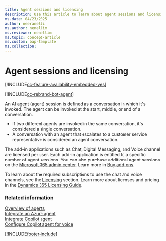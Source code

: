 ```yaml
---
title: Agent sessions and licensing
description: Use this article to learn about agent sessions and licensing in your contact center.
ms.date: 04/23/2025
author: neeranelli
ms.author: nenellim
ms.reviewer: nenellim
ms.topic: concept-article
ms.custom: bap-template
ms.collection:
---
```


# Agent sessions and licensing

[!INCLUDE[cc-feature-availability-embedded-yes](../../includes/cc-feature-availability-embedded-yes.md)]

[!INCLUDE[cc-rebrand-bot-agent](../../includes/cc-rebrand-bot-agent.md)]

An AI agent (agent) session is defined as a conversation in which it's invoked. The agent can be invoked at the start, middle, or end of a conversation.

- If two different agents are invoked in the same conversation, it's considered a single conversation.
- A conversation with an agent that escalates to a customer service representative is considered an agent conversation.

The add-in applications such as Chat, Digital Messaging, and Voice channel are licensed per user. Each add-in application is entitled to a specific number of agent sessions. You can also purchase additional agent sessions on the [Microsoft 365 admin center](https://go.microsoft.com/fwlink/?LinkId=866544). Learn more in [Buy add-ons](/microsoft-365/commerce/buy-or-edit-an-add-on?view=o365-worldwide&preserve-view=true).

To learn about the required subscriptions to use the chat and voice channels, see the [Licensing](../implement/system-requirements-omnichannel.md#licensing) section. Learn more about licenses and pricing in the [Dynamics 365 Licensing Guide](https://go.microsoft.com/fwlink/p/?LinkId=866544).

### Related information

[Overview of agents](overview-bots.md)  
[Integrate an Azure agent](configure-bot-azure.md)  
[Integrate Copilot agent](configure-bot-virtual-agent.md)  
[Configure Copilot agent for voice](voice-channel-pva-bots.md)  

[!INCLUDE[footer-include](../../includes/footer-banner.md)]
